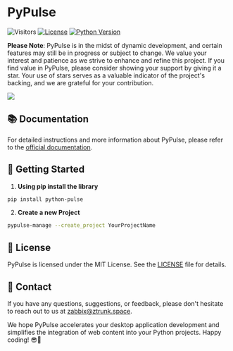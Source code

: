 # **PyPulse** 

![Visitors](https://api.visitorbadge.io/api/visitors?path=https%3A%2F%2Fgithub.com%2Fzabbix-byte%2FPyPulse%2F&countColor=%23263759)
[![License](https://img.shields.io/badge/License-MIT-blue.svg?style=for-the-badge&logo=windows&logoColor=white)](https://opensource.org/licenses/MIT)
[![Python Version](https://img.shields.io/badge/Python-3.8-blue?style=for-the-badge&logo=windows&logoColor=white)](https://www.python.org/downloads/)



**Please Note**: PyPulse is in the midst of dynamic development, and certain features may still be in progress or subject to change. We value your interest and patience as we strive to enhance and refine this project. If you find value in PyPulse, please consider showing your support by giving it a star. Your use of stars serves as a valuable indicator of the project's backing, and we are grateful for your contribution.

![](https://github.com/zabbix-byte/PyPulse/blob/main/How.png)

## 📚 Documentation

For detailed instructions and more information about PyPulse, please refer to the [official documentation](https://github.com/zabbix-byte/PyPulse/wiki).

## 🚀 Getting Started

1. **Using pip install the library**
```bash
pip install python-pulse
```

2. **Create a new Project**
```bash
pypulse-manage --create_project YourProjectName
```

## 📜 License

PyPulse is licensed under the MIT License. See the [LICENSE](LICENSE) file for details.

## 💌 Contact

If you have any questions, suggestions, or feedback, please don't hesitate to reach out to us at [zabbix@ztrunk.space](mailto:zabbix@ztrunk.space).

We hope PyPulse accelerates your desktop application development and simplifies the integration of web content into your Python projects. Happy coding! 😎🚀
